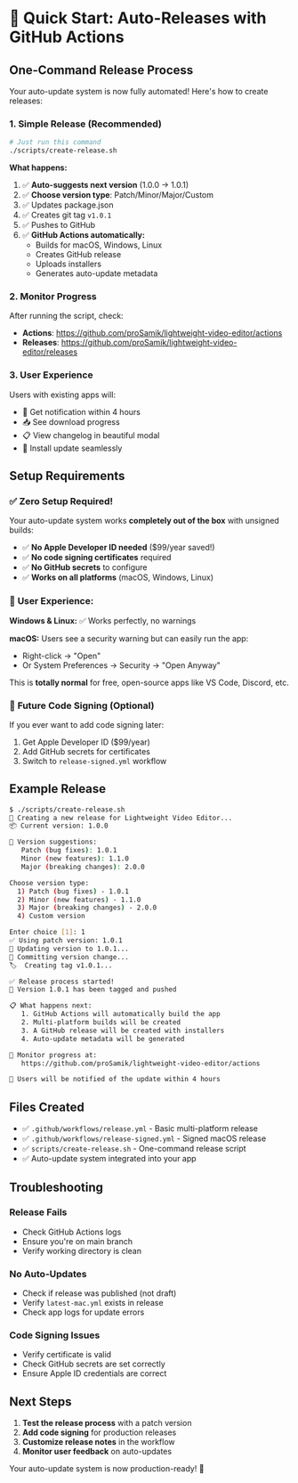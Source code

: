 # 🚀 Quick Start: Auto-Releases with GitHub Actions

## One-Command Release Process

Your auto-update system is now fully automated! Here's how to create releases:

### 1. Simple Release (Recommended)

```bash
# Just run this command
./scripts/create-release.sh
```

**What happens:**
1. ✅ **Auto-suggests next version** (1.0.0 → 1.0.1)
2. ✅ **Choose version type**: Patch/Minor/Major/Custom
3. ✅ Updates package.json
4. ✅ Creates git tag `v1.0.1`
5. ✅ Pushes to GitHub
6. ✅ **GitHub Actions automatically:**
   - Builds for macOS, Windows, Linux
   - Creates GitHub release
   - Uploads installers
   - Generates auto-update metadata

### 2. Monitor Progress

After running the script, check:
- **Actions**: https://github.com/proSamik/lightweight-video-editor/actions
- **Releases**: https://github.com/proSamik/lightweight-video-editor/releases

### 3. User Experience

Users with existing apps will:
- 🔔 Get notification within 4 hours
- 📥 See download progress
- 📋 View changelog in beautiful modal
- 🔄 Install update seamlessly

## Setup Requirements

### ✅ **Zero Setup Required!**

Your auto-update system works **completely out of the box** with unsigned builds:

- ✅ **No Apple Developer ID needed** ($99/year saved!)
- ✅ **No code signing certificates** required
- ✅ **No GitHub secrets** to configure
- ✅ **Works on all platforms** (macOS, Windows, Linux)

### 📱 **User Experience:**

**Windows & Linux:** ✅ Works perfectly, no warnings

**macOS:** Users see a security warning but can easily run the app:
- Right-click → "Open" 
- Or System Preferences → Security → "Open Anyway"

This is **totally normal** for free, open-source apps like VS Code, Discord, etc.

### 🔮 **Future Code Signing (Optional)**

If you ever want to add code signing later:
1. Get Apple Developer ID ($99/year)
2. Add GitHub secrets for certificates
3. Switch to `release-signed.yml` workflow

## Example Release

```bash
$ ./scripts/create-release.sh
🚀 Creating a new release for Lightweight Video Editor...
📦 Current version: 1.0.0

🚀 Version suggestions:
   Patch (bug fixes): 1.0.1
   Minor (new features): 1.1.0
   Major (breaking changes): 2.0.0

Choose version type:
  1) Patch (bug fixes) - 1.0.1
  2) Minor (new features) - 1.1.0
  3) Major (breaking changes) - 2.0.0
  4) Custom version

Enter choice [1]: 1
✅ Using patch version: 1.0.1
📝 Updating version to 1.0.1...
💾 Committing version change...
🏷️  Creating tag v1.0.1...

✅ Release process started!
🎉 Version 1.0.1 has been tagged and pushed

📋 What happens next:
   1. GitHub Actions will automatically build the app
   2. Multi-platform builds will be created
   3. A GitHub release will be created with installers
   4. Auto-update metadata will be generated

🔗 Monitor progress at:
   https://github.com/proSamik/lightweight-video-editor/actions

📱 Users will be notified of the update within 4 hours
```

## Files Created

- ✅ `.github/workflows/release.yml` - Basic multi-platform release
- ✅ `.github/workflows/release-signed.yml` - Signed macOS release
- ✅ `scripts/create-release.sh` - One-command release script
- ✅ Auto-update system integrated into your app

## Troubleshooting

### Release Fails
- Check GitHub Actions logs
- Ensure you're on main branch
- Verify working directory is clean

### No Auto-Updates
- Check if release was published (not draft)
- Verify `latest-mac.yml` exists in release
- Check app logs for update errors

### Code Signing Issues
- Verify certificate is valid
- Check GitHub secrets are set correctly
- Ensure Apple ID credentials are correct

## Next Steps

1. **Test the release process** with a patch version
2. **Add code signing** for production releases
3. **Customize release notes** in the workflow
4. **Monitor user feedback** on auto-updates

Your auto-update system is now production-ready! 🎉
